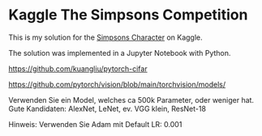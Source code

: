 # Kaggle The Simpsons Competition

This is my solution for the [Simpsons Character](https://www.kaggle.com/datasets/alexattia/the-simpsons-characters-dataset) on Kaggle.  

The solution was implemented in a Jupyter Notebook with Python.

https://github.com/kuangliu/pytorch-cifar

https://github.com/pytorch/vision/blob/main/torchvision/models/

Verwenden Sie ein Model, welches ca 500k Parameter, oder weniger hat.
Gute Kandidaten: AlexNet, LeNet, ev. VGG klein, ResNet-18

Hinweis: Verwenden Sie Adam mit Default LR: 0.001